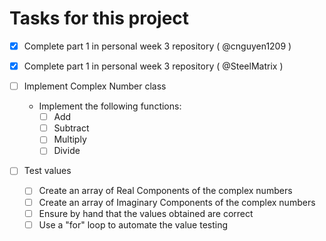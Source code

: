 # Tasks for this project
- [x] Complete part 1 in personal week 3 repository ( @cnguyen1209 )
- [x] Complete part 1 in personal week 3 repository ( @SteelMatrix )

- [ ] Implement Complex Number class
  - Implement the following functions:
    - [ ] Add
    - [ ] Subtract
    - [ ] Multiply
    - [ ] Divide
- [ ] Test values
  - [ ] Create an array of Real Components of the complex numbers
  - [ ] Create an array of Imaginary Components of the complex numbers
  - [ ] Ensure by hand that the values obtained are correct
  - [ ] Use a "for" loop to automate the value testing
